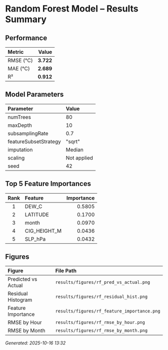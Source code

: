 # Random Forest Model – Results Summary
## Performance
| Metric | Value |
|:-------|------:|
| RMSE (°C) | **3.722** |
| MAE (°C)  | **2.689** |
| R²        | **0.912** |

## Model Parameters
| Parameter | Value |
|:-----------|:------|
| numTrees | 80 |
| maxDepth | 10 |
| subsamplingRate | 0.7 |
| featureSubsetStrategy | "sqrt" |
| imputation | Median |
| scaling | Not applied |
| seed | 42 |

## Top 5 Feature Importances
| Rank | Feature | Importance |
|:----:|:---------|-----------:|
| 1 | DEW_C | 0.5805 |
| 2 | LATITUDE | 0.1700 |
| 3 | month | 0.0970 |
| 4 | CIG_HEIGHT_M | 0.0436 |
| 5 | SLP_hPa | 0.0432 |

## Figures
| Figure | File Path |
|:-------|:-----------|
| Predicted vs Actual | `results/figures/rf_pred_vs_actual.png` |
| Residual Histogram  | `results/figures/rf_residual_hist.png` |
| Feature Importance  | `results/figures/rf_feature_importance.png` |
| RMSE by Hour        | `results/figures/rf_rmse_by_hour.png` |
| RMSE by Month       | `results/figures/rf_rmse_by_month.png` |

_Generated: 2025-10-16 13:32_
